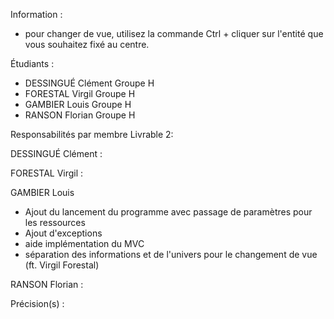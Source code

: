 Information :
- pour changer de vue, utilisez la commande Ctrl + cliquer sur l'entité
que vous souhaitez fixé au centre.


Étudiants :
- DESSINGUÉ Clément Groupe H
- FORESTAL Virgil Groupe H
- GAMBIER Louis Groupe H
- RANSON Florian Groupe H

Responsabilités par membre Livrable 2:

DESSINGUÉ Clément :


FORESTAL Virgil :


GAMBIER Louis 
- Ajout du lancement du programme avec passage de paramètres pour les ressources
- Ajout d'exceptions
- aide implémentation du MVC
- séparation des informations et de l'univers pour le changement de vue (ft. Virgil Forestal)


RANSON Florian :


Précision(s) :
